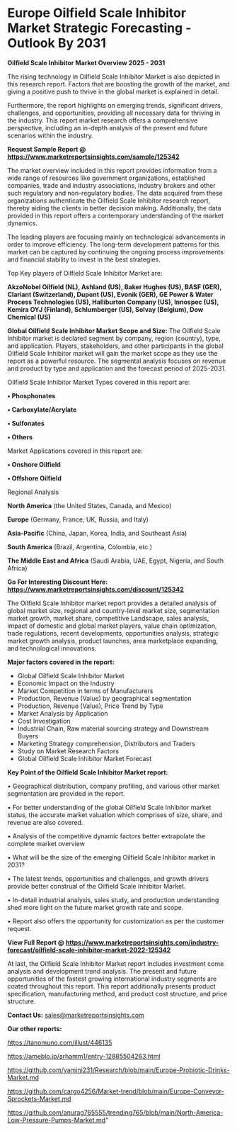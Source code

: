  # Europe Oilfield Scale Inhibitor Market Strategic Forecasting - Outlook By 2031

<Strong> Oilfield Scale Inhibitor Market Overview 2025 - 2031</strong>

The rising technology in Oilfield Scale Inhibitor Market is also depicted in this research report. Factors that are boosting the growth of the market, and giving a positive push to thrive in the global market is explained in detail.

Furthermore, the report highlights on emerging trends, significant drivers, challenges, and opportunities, providing all necessary data for thriving in the industry. This report market research offers a comprehensive perspective, including an in-depth analysis of the present and future scenarios within the industry.

<strong>Request Sample Report @ <a href=https://www.marketreportsinsights.com/sample/125342>https://www.marketreportsinsights.com/sample/125342</a></strong>

The market overview included in this report provides information from a wide range of resources like government organizations, established companies, trade and industry associations, industry brokers and other such regulatory and non-regulatory bodies. The data acquired from these organizations authenticate the Oilfield Scale Inhibitor research report, thereby aiding the clients in better decision making. Additionally, the data provided in this report offers a contemporary understanding of the market dynamics.

The leading players are focusing mainly on technological advancements in order to improve efficiency. The long-term development patterns for this market can be captured by continuing the ongoing process improvements and financial stability to invest in the best strategies.

Top Key players of Oilfield Scale Inhibitor Market are:

<strong>AkzoNobel Oilfield (NL), Ashland (US), Baker Hughes (US), BASF (GER), Clariant (Switzerland), Dupont (US), Evonik (GER), GE Power & Water Process Technologies (US), Halliburton Company (US), Innospec (US), Kemira OYJ (Finland), Schlumberger (US), Solvay (Belgium), Dow Chemical (US)</strong>

<strong><b>Global Oilfield Scale Inhibitor Market Scope and Size:</b></strong>
The Oilfield Scale Inhibitor market is declared segment by company, region (country), type, and application. Players, stakeholders, and other participants in the global Oilfield Scale Inhibitor market will gain the market scope as they use the report as a powerful resource. The segmental analysis focuses on revenue and product by type and application and the forecast period of 2025-2031.

Oilfield Scale Inhibitor Market Types covered in this report are:

<strong>• Phosphonates

• Carboxylate/Acrylate

• Sulfonates

• Others</strong>

Market Applications covered in this report are:

<strong>• Onshore Oilfield

• Offshore Oilfield</strong> 

Regional Analysis

<strong>North America</strong> (the United States, Canada, and Mexico)

<strong>Europe</strong> (Germany, France, UK, Russia, and Italy)

<strong>Asia-Pacific</strong> (China, Japan, Korea, India, and Southeast Asia)

<strong>South America</strong> (Brazil, Argentina, Colombia, etc.)

<strong>The Middle East and Africa</strong> (Saudi Arabia, UAE, Egypt, Nigeria, and South Africa)

<strong>Go For Interesting Discount Here: <a href=https://www.marketreportsinsights.com/discount/125342>https://www.marketreportsinsights.com/discount/125342</a></strong>

The Oilfield Scale Inhibitor market report provides a detailed analysis of global market size, regional and country-level market size, segmentation market growth, market share, competitive Landscape, sales analysis, impact of domestic and global market players, value chain optimization, trade regulations, recent developments, opportunities analysis, strategic market growth analysis, product launches, area marketplace expanding, and technological innovations.

<strong><b>Major factors covered in the report:</b></strong>
<ul>
  <li>Global Oilfield Scale Inhibitor Market </li>
  <li>Economic Impact on the Industry</li>
  <li>Market Competition in terms of Manufacturers</li>
  <li>Production, Revenue (Value) by geographical segmentation</li>
  <li>Production, Revenue (Value), Price Trend by Type</li>
  <li>Market Analysis by Application</li>
  <li>Cost Investigation</li>
  <li>Industrial Chain, Raw material sourcing strategy and Downstream Buyers</li>
  <li>Marketing Strategy comprehension, Distributors and Traders</li>
  <li>Study on Market Research Factors</li>
  <li>Global Oilfield Scale Inhibitor Market Forecast</li>
</ul>

<strong><b>Key Point of the Oilfield Scale Inhibitor Market report:</b></strong>

• Geographical distribution, company profiling, and various other market segmentation are provided in the report.

• For better understanding of the global Oilfield Scale Inhibitor market status, the accurate market valuation which comprises of size, share, and revenue are also covered.

• Analysis of the competitive dynamic factors better extrapolate the complete market overview

• What will be the size of the emerging Oilfield Scale Inhibitor market in 2031?

• The latest trends, opportunities and challenges, and growth drivers provide better construal of the Oilfield Scale Inhibitor Market.

• In-detail industrial analysis, sales study, and production understanding shed more light on the future market growth rate and scope.

• Report also offers the opportunity for customization as per the customer request.

<strong><b>View Full Report @ <a href=https://www.marketreportsinsights.com/industry-forecast/oilfield-scale-inhibitor-market-2022-125342>https://www.marketreportsinsights.com/industry-forecast/oilfield-scale-inhibitor-market-2022-125342</a></b></strong>


At last, the Oilfield Scale Inhibitor Market report includes investment come analysis and development trend analysis. The present and future opportunities of the fastest growing international industry segments are coated throughout this report. This report additionally presents product specification, manufacturing method, and product cost structure, and price structure.

<strong>Contact Us:</strong>
sales@marketreportsinsights.com

<strong>Our other reports:</strong>

<a href=https://tanomuno.com/illust/446135>https://tanomuno.com/illust/446135</a>

<a href=https://ameblo.jp/arhamm1/entry-12885504263.html>https://ameblo.jp/arhamm1/entry-12885504263.html</a>

<a href=https://github.com/yamini231/Research/blob/main/Europe-Probiotic-Drinks-Market.md>https://github.com/yamini231/Research/blob/main/Europe-Probiotic-Drinks-Market.md</a>

<a href=https://github.com/cargo4256/Market-trend/blob/main/Europe-Conveyor-Sprockets-Market.md>https://github.com/cargo4256/Market-trend/blob/main/Europe-Conveyor-Sprockets-Market.md</a>

<a href=https://github.com/anurag765555/trending765/blob/main/North-America-Low-Pressure-Pumps-Market.md>https://github.com/anurag765555/trending765/blob/main/North-America-Low-Pressure-Pumps-Market.md</a>"
